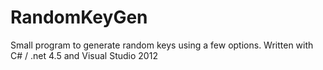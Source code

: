 RandomKeyGen
============

Small program to generate random keys using a few options. Written with C# / .net 4.5 and Visual Studio 2012
